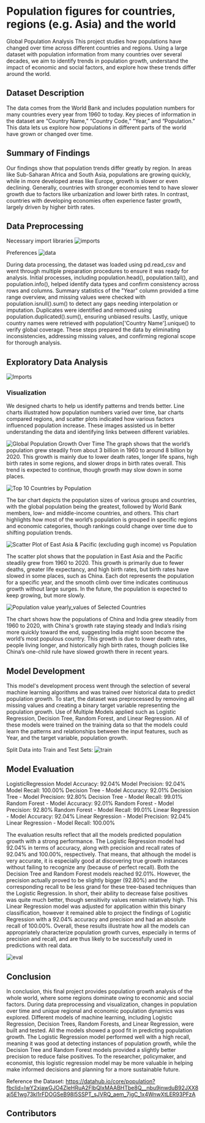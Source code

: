 # Population figures for countries, regions (e.g. Asia) and the world

Global Population Analysis
This project studies how populations have changed over time across different countries and regions. Using a large dataset with population information from many countries over several decades, we aim to identify trends in population growth, understand the impact of economic and social factors, and explore how these trends differ around the world.

## Dataset Description

The data comes from the World Bank and includes population numbers for many countries every year from 1960 to today. Key pieces of information in the dataset are “Country Name,” “Country Code,” “Year,” and “Population.” This data lets us explore how populations in different parts of the world have grown or changed over time.

## Summary of Findings

Our findings show that population trends differ greatly by region. In areas like Sub-Saharan Africa and South Asia, populations are growing quickly, while in more developed areas like Europe, growth is slower or even declining. Generally, countries with stronger economies tend to have slower growth due to factors like urbanization and lower birth rates. In contrast, countries with developing economies often experience faster growth, largely driven by higher birth rates.

## Data Preprocessing
Necessary import libraries
![imports](./Images/imports.png)

Preferences
![data](./Images/data.png)

During data processing, the dataset was loaded using pd.read_csv and went through multiple preparation procedures to ensure it was ready for analysis. Initial processes, including population.head(), population.tail(), and population.info(), helped identify data types and confirm consistency across rows and columns. Summary statistics of the "Year" column provided a time range overview, and missing values were checked with population.isnull().sum() to detect any gaps needing interpolation or imputation. Duplicates were identified and removed using population.duplicated().sum(), ensuring unbiased results. Lastly, unique country names were retrieved with population['Country Name'].unique() to verify global coverage. These steps prepared the data by eliminating inconsistencies, addressing missing values, and confirming regional scope for thorough analysis.

## Exploratory Data Analysis

![Imports](./Images/eda.png)

### Visualization

We designed charts to help us identify patterns and trends better. Line charts illustrated how population numbers varied over time, bar charts compared regions, and scatter plots indicated how various factors influenced population increase. These images assisted us in better understanding the data and identifying links between different variables. 

![Global Population Growth Over Time](./Images/Img1.png)
The graph shows that the world’s population grew steadily from about 3 billion in 1960 to around 8 billion by 2020. This growth is mainly due to lower death rates, longer life spans, high birth rates in some regions, and slower drops in birth rates overall. This trend is expected to continue, though growth may slow down in some places.

![Top 10 Countries by Population](./Images/Img2.png)

The bar chart depicts the population sizes of various groups and countries, with the global population being the greatest, followed by World Bank members, low- and middle-income countries, and others. This chart highlights how most of the world’s population is grouped in specific regions and economic categories, though rankings could change over time due to shifting population trends.

![Scatter Plot of East Asia & Pacific (excluding gugh income) vs Population](./Images/Img3.png)

The scatter plot shows that the population in East Asia and the Pacific steadily grew from 1960 to 2020. This growth is primarily due to fewer deaths, greater life expectancy, and high birth rates, but birth rates have slowed in some places, such as China. Each dot represents the population for a specific year, and the smooth climb over time indicates continuous growth without large surges. In the future, the population is expected to keep growing, but more slowly.

![Population value yearly_values of Selected Countries](./Images/Img4.png)

The chart shows how the populations of China and India grew steadily from 1960 to 2020, with China's growth rate staying steady and India’s rising more quickly toward the end, suggesting India might soon become the world’s most populous country. This growth is due to lower death rates, people living longer, and historically high birth rates, though policies like China’s one-child rule have slowed growth there in recent years.

## Model Development

This model's development process went through the selection of several machine learning algorithms and was trained over historical data to predict population growth. To start, the dataset was preprocessed by removing all missing values and creating a binary target variable representing the population growth. Use of Multiple Models applied such as Logistic Regression, Decision Tree, Random Forest, and Linear Regression. All of these models were trained on the training data so that the models could learn the patterns and relationships between the input features, such as Year, and the target variable, population growth. 

Split Data into Train and Test Sets:
![train](./Images/train.png)

## Model Evaluation

LogisticRegression
Model Accuracy: 92.04%
Model Precision: 92.04%
Model Recall: 100.00%
Decision Tree - Model Accuracy: 92.01% 
Decision Tree - Model Precision: 92.80% 
Decision Tree - Model Recall: 99.01% 
Random Forest - Model Accuracy: 92.01% 
Random Forest - Model Precision: 92.80% 
Random Forest - Model Recall: 99.01% 
Linear Regression - Model Accuracy: 92.04% 
Linear Regression - Model Precision: 92.04% 
Linear Regression - Model Recall: 100.00%

The evaluation results reflect that all the models predicted population growth with a strong performance. The Logistic Regression model had 92.04% in terms of accuracy, along with precision and recall rates of 92.04% and 100.00%, respectively. That means, that although the model is very accurate, it is especially good at discovering true growth instances without failing to recognize any (because of perfect recall).
Both the Decision Tree and Random Forest models reached 92.01%. However, the precision actually proved to be slightly bigger (92.80%) and the corresponding recall to be less grand for these tree-based techniques than the Logistic Regression. In short, their ability to decrease false positives was quite much better, though sensitivity values remain relatively high.
This Linear Regression model was adjusted for application within this binary classification, however it remained able to project the findings of Logistic Regression with a 92.04% accuracy and precision and had an absolute recall of 100.00%.
Overall, these results illustrate how all the models can appropriately characterize population growth curves, especially in terms of precision and recall, and are thus likely to be successfully used in predictions with real data.

![eval](./Images/eval.png)

## Conclusion

In conclusion, this final project provides population growth analysis of the whole world, where some regions dominate owing to economic and social factors. During data preprocessing and visualization, changes in population over time and unique regional and economic population dynamics was explored. Different models of machine learning, including Logistic Regression, Decision Trees, Random Forests, and Linear Regression, were built and tested. All the models showed a good fit in predicting population growth. The Logistic Regression model performed well with a high recall, meaning it was good at detecting instances of population growth, while the Decision Tree and Random Forest models provided a slightly better precision to reduce false positives. To the researcher, policymaker, and economist, this logistic regression model may be more valuable in helping make informed decisions and planning for a more sustainable future.

Reference the Dataset: https://datahub.io/core/population?fbclid=IwY2xjawGJO4ZleHRuA2FlbQIxMAABHTbe8Q__nbu9jnwduB92JXX8aj5E1wg73kl1rFDOGSeB98l5SSPT_sJVRQ_aem_7jgC_1x4WnwXtLER93PFzA

## Contributors
